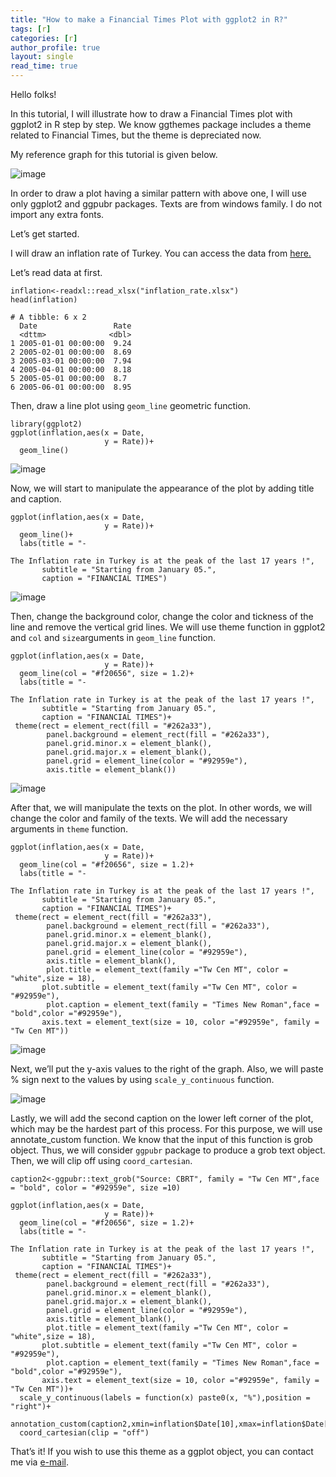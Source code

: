 ```yaml
---
title: "How to make a Financial Times Plot with ggplot2 in R?"
tags: [r]
categories: [r]
author_profile: true
layout: single
read_time: true
---
```


Hello folks!

In this tutorial, I will illustrate how to draw a Financial Times plot with ggplot2 in R step by step. We know ggthemes package includes a theme related to Financial Times, but the theme is depreciated now.

My reference graph for this tutorial is given below.

![image](https://github.com/user-attachments/assets/6368f95e-cd64-4670-bba8-8e09ad869f8b)

In order to draw a plot having a similar pattern with above one, I will use only ggplot2 and ggpubr packages. Texts are from windows family. I do not import any extra fonts.

Let’s get started.

I will draw an inflation rate of Turkey. You can access the data from [here.](https://www.tcmb.gov.tr/wps/wcm/connect/TR/TCMB+TR/Main+Menu/Istatistikler/Enflasyon+Verileri/Tuketici+Fiyatlari)

Let’s read data at first.

```{r}
inflation<-readxl::read_xlsx("inflation_rate.xlsx")
head(inflation)
```

```{r}
# A tibble: 6 x 2
  Date                 Rate
  <dttm>              <dbl>
1 2005-01-01 00:00:00  9.24
2 2005-02-01 00:00:00  8.69
3 2005-03-01 00:00:00  7.94
4 2005-04-01 00:00:00  8.18
5 2005-05-01 00:00:00  8.7 
6 2005-06-01 00:00:00  8.95
```

Then, draw a line plot using ```geom_line``` geometric function.

```{r}
library(ggplot2)
ggplot(inflation,aes(x = Date,
                     y = Rate))+
  geom_line()
```

![image](https://github.com/user-attachments/assets/450818b4-6fff-4949-82f6-829100e044ce)

Now, we will start to manipulate the appearance of the plot by adding title and caption.

```{r}
ggplot(inflation,aes(x = Date,
                     y = Rate))+
  geom_line()+
  labs(title = "-
       
The Inflation rate in Turkey is at the peak of the last 17 years !",
       subtitle = "Starting from January 05.",
       caption = "FINANCIAL TIMES")
```

![image](https://github.com/user-attachments/assets/a4ff615e-022a-44f9-a206-801b388118d6)

Then, change the background color, change the color and tickness of the line and remove the vertical grid lines. We will use theme function in ggplot2 and ```col``` and ```size```arguments in ```geom_line``` function.

```{r}
ggplot(inflation,aes(x = Date,
                     y = Rate))+
  geom_line(col = "#f20656", size = 1.2)+
  labs(title = "-
       
The Inflation rate in Turkey is at the peak of the last 17 years !",
       subtitle = "Starting from January 05.",
       caption = "FINANCIAL TIMES")+
 theme(rect = element_rect(fill = "#262a33"),
        panel.background = element_rect(fill = "#262a33"),
        panel.grid.minor.x = element_blank(),
        panel.grid.major.x = element_blank(),
        panel.grid = element_line(color = "#92959e"),
        axis.title = element_blank())
```

![image](https://github.com/user-attachments/assets/336e36a7-707f-48a3-b091-66b66243a0d6)

After that, we will manipulate the texts on the plot. In other words, we will change the color and family of the texts. We will add the necessary arguments in ```theme``` function.

```{r}
ggplot(inflation,aes(x = Date,
                     y = Rate))+
  geom_line(col = "#f20656", size = 1.2)+
  labs(title = "-
       
The Inflation rate in Turkey is at the peak of the last 17 years !",
       subtitle = "Starting from January 05.",
       caption = "FINANCIAL TIMES")+
 theme(rect = element_rect(fill = "#262a33"),
        panel.background = element_rect(fill = "#262a33"),
        panel.grid.minor.x = element_blank(),
        panel.grid.major.x = element_blank(),
        panel.grid = element_line(color = "#92959e"),
        axis.title = element_blank(),
        plot.title = element_text(family ="Tw Cen MT", color = "white",size = 18),
       plot.subtitle = element_text(family ="Tw Cen MT", color = "#92959e"),
        plot.caption = element_text(family = "Times New Roman",face = "bold",color ="#92959e"),
       axis.text = element_text(size = 10, color ="#92959e", family = "Tw Cen MT"))
```

![image](https://github.com/user-attachments/assets/daba907d-19ee-4695-bb09-59b910016496)

Next, we’ll put the y-axis values to the right of the graph. Also, we will paste % sign next to the values by using ```scale_y_continuous``` function.

![image](https://github.com/user-attachments/assets/4eecdc33-f81f-4f91-b6b6-06487cfb95a7)


Lastly, we will add the second caption on the lower left corner of the plot, which may be the hardest part of this process. For this purpose, we will use annotate_custom function. We know that the input of this function is grob object. Thus, we will consider ```ggpubr``` package to produce a grob text object. Then, we will clip off using ```coord_cartesian```.

```{r}
caption2<-ggpubr::text_grob("Source: CBRT", family = "Tw Cen MT",face = "bold", color = "#92959e", size =10)

ggplot(inflation,aes(x = Date,
                     y = Rate))+
  geom_line(col = "#f20656", size = 1.2)+
  labs(title = "-
       
The Inflation rate in Turkey is at the peak of the last 17 years !",
       subtitle = "Starting from January 05.",
       caption = "FINANCIAL TIMES")+
 theme(rect = element_rect(fill = "#262a33"),
        panel.background = element_rect(fill = "#262a33"),
        panel.grid.minor.x = element_blank(),
        panel.grid.major.x = element_blank(),
        panel.grid = element_line(color = "#92959e"),
        axis.title = element_blank(),
        plot.title = element_text(family ="Tw Cen MT", color = "white",size = 18),
       plot.subtitle = element_text(family ="Tw Cen MT", color = "#92959e"),
        plot.caption = element_text(family = "Times New Roman",face = "bold",color ="#92959e"),
       axis.text = element_text(size = 10, color ="#92959e", family = "Tw Cen MT"))+
  scale_y_continuous(labels = function(x) paste0(x, "%"),position = "right")+
  annotation_custom(caption2,xmin=inflation$Date[10],xmax=inflation$Date[10],ymin=-6,ymax=-6)+
  coord_cartesian(clip = "off")
```

That’s it! If you wish to use this theme as a ggplot object, you can contact me via [e-mail](mailto::ozancanozdemir@gmail.com). 

